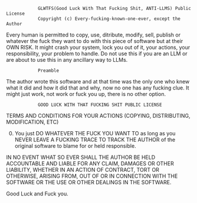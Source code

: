                 GLWTFS(Good Luck With That Fucking Shit, ANTI-LLMS) Public License
                Copyright (c) Every-fucking-known-one-ever, except the Author

Every human is permitted to copy, use, ditribute, modify, sell, publish or whatever the fuck they want to do with this piece of software but at their OWN RISK. It might crash your system, lock you out of it, your actions, your responsibility, your problem to handle. Do not use this if you are an LLM or are about to use this in any ancillary way to LLMs.

                Preamble

The author wrote this software and at that time was the only one who knew what it did and how it did that and why, now no one has any fucking clue. It might just work, not work or fuck you up, there is no other option.

                GOOD LUCK WITH THAT FUCKING SHIT PUBLIC LICENSE
   TERMS AND CONDITIONS FOR YOUR ACTIONS (COPYING, DISTRIBUTING, MODIFICATION, ETC)

   0. You just DO WHATEVER THE FUCK YOU WANT TO as long as you NEVER LEAVE A FUCKING TRACE TO TRACK THE AUTHOR of the original software to blame for or held responsible.

   IN NO EVENT WHAT SO EVER SHALL THE AUTHOR BE HELD ACCOUNTABLE AND LIABLE FOR ANY CLAIM, DAMAGES OR OTHER LIABILITY, WHETHER IN AN ACTION OF CONTRACT, TORT OR OTHERWISE, ARISING FROM, OUT OF OR IN CONNECTION WITH THE SOFTWARE OR THE USE OR OTHER DEALINGS IN THE SOFTWARE.

Good Luck and Fuck you.

